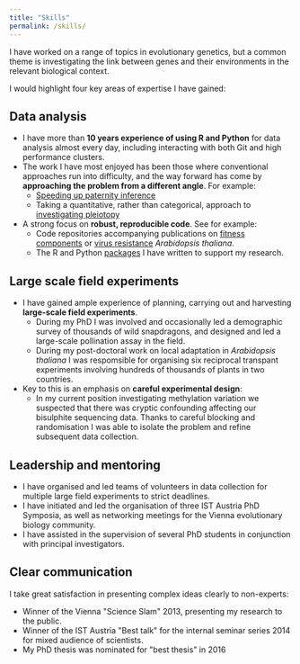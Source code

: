 ```yaml
---
title: "Skills"
permalink: /skills/
---
```


I have worked on a range of topics in evolutionary genetics, but a common theme is investigating the link between genes and their environments in the relevant biological context.

I would highlight four key areas of expertise I have gained:

## Data analysis

- I have more than **10 years experience of using R and Python** for data analysis almost every day, including interacting with both Git and high performance clusters.
- The work I have most enjoyed has been those where conventional approaches run into difficulty, and the way forward has come by **approaching the problem from a different angle**. For example:
    - [Speeding up paternity inference](https://github.com/ellisztamas/faps)
    - Taking a quantitative, rather than categorical, approach to [investigating pleiotopy](https://github.com/ellisztamas/sintillate)
- A strong focus on **robust, reproducible code**. See for example:
    - Code repositories accompanying publications on [fitness components](https://github.com/ellisztamas/fecundity_components) or [virus resistance](https://github.com/ellisztamas/tumv_ms) *Arabidopsis thaliana*.
    - The R and Python [packages](/software/) I have written to support my research.

## Large scale field experiments

- I have gained ample experience of planning, carrying out and harvesting **large-scale field experiments**.
    - During my PhD I was involved and occasionally led a demographic survey of thousands of wild snapdragons, and designed and led a large-scale pollination assay in the field.
    - During my post-doctoral work on local adaptation in *Arabidopsis thaliana* I was respomsible for organising six reciprocal transpant experiments involving hundreds of thousands of plants in two countries.
- Key to this is an emphasis on **careful experimental design**:
    - In my current position investigating methylation variation we suspected that there was cryptic confounding affecting our bisulphite sequencing data. Thanks to careful blocking and randomisation I was able to isolate the problem and refine subsequent data collection.


## Leadership and mentoring

- I have organised and led teams of volunteers in data collection for multiple large field experiments to strict deadlines.
- I have initiated and led the organisation of three IST Austria PhD Symposia, as well as networking meetings for the Vienna evolutionary biology community.
- I have assisted in the supervision of several PhD students in conjunction with principal investigators.

## Clear communication

I take great satisfaction in presenting complex ideas clearly to non-experts:

- Winner of the Vienna "Science Slam" 2013, presenting my research to the public.
- Winner of the IST Austria "Best talk" for the internal seminar series 2014 for mixed audience of scientists.
- My PhD thesis was nominated for "best thesis" in 2016 